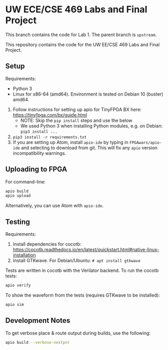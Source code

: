 # UW ECE/CSE 469 Labs and Final Project

This branch contains the code for Lab 1. The parent branch is `upstream`.

This repository contains the code for the UW EE/CSE 469 Labs and Final Project.

## Setup

Requirements:

* Python 3
* Linux for x86-64 (amd64). Environment is tested on Debian 10 (buster) amd64.

1. Follow instructions for setting up apio for TinyFPGA BX here: https://tinyfpga.com/bx/guide.html
	* NOTE: Skip the `pip install` steps and use the below
	* We used Python 3 when installing Python modules, e.g. on Debian: `pip3 install ...`
2. `pip3 install -r requirements.txt`
3. If you are setting up Atom, install `apio-ide` by typing in `FPGAwars/apio-ide` and selecting to download from git. This will fix any `apio` version incompatibility warnings.

## Uploading to FPGA

For command-line:

```sh
apio build
apio upload
```

Alternatively, you can use Atom with `apio-ide`.

## Testing

Requirements:

1. Install dependencies for cocotb: https://cocotb.readthedocs.io/en/latest/quickstart.html#native-linux-installation
2. Install GTKwave. For Debian/Ubuntu: `# apt install gtkwave`

Tests are written in cocotb with the Verilator backend. To run the cocotb tests:

```sh
apio verify
```

To show the waveform from the tests (requires GTKwave to be installed):

```sh
apio sim
```

## Development Notes

To get verbose place & route output during builds, use the following:

```sh
apio build --verbose-nextpnr
```
